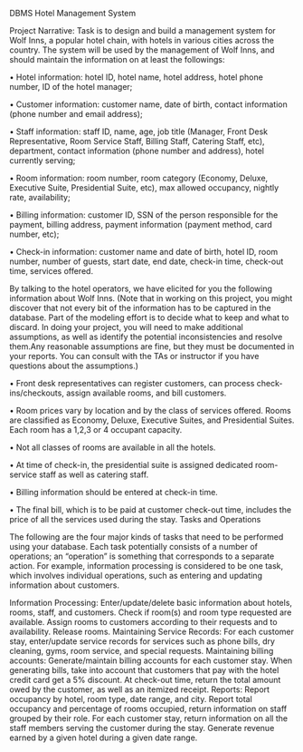 DBMS
Hotel Management System

Project Narrative: Task is to design and build a management system for Wolf Inns, a popular hotel chain, with hotels in various cities across the country. The system will be used by the management of Wolf Inns, and should maintain the information on at least the followings:

• Hotel information: hotel ID, hotel name, hotel address, hotel phone number, ID of the hotel manager;

• Customer information: customer name, date of birth, contact information (phone number and email address);

• Staff information: staff ID, name, age, job title (Manager, Front Desk Representative, Room Service Staff, Billing Staff, Catering Staff, etc), department, contact information (phone number and address), hotel currently serving;

• Room information: room number, room category (Economy, Deluxe, Executive Suite, Presidential Suite, etc), max allowed occupancy, nightly rate, availability;

• Billing information: customer ID, SSN of the person responsible for the payment, billing address, payment information (payment method, card number, etc);

• Check-in information: customer name and date of birth, hotel ID, room number, number of guests, start date, end date, check-in time, check-out time, services offered.

By talking to the hotel operators, we have elicited for you the following information about Wolf Inns. (Note that in working on this project, you might discover that not every bit of the information has to be captured in the database. Part of the modeling effort is to decide what to keep and what to discard. In doing your project, you will need to make additional assumptions, as well as identify the potential inconsistencies and resolve them.Any reasonable assumptions are fine, but they must be documented in your reports. You can consult with the TAs or instructor if you have questions about the assumptions.)

• Front desk representatives can register customers, can process check-ins/checkouts, assign available rooms, and bill customers.

• Room prices vary by location and by the class of services offered. Rooms are classified as Economy, Deluxe, Executive Suites, and Presidential Suites. Each room has a 1,2,3 or 4 occupant capacity.

• Not all classes of rooms are available in all the hotels.

• At time of check-in, the presidential suite is assigned dedicated room-service staff as well as catering staff.

• Billing information should be entered at check-in time.

• The final bill, which is to be paid at customer check-out time, includes the price of all the services used during the stay. Tasks and Operations

The following are the four major kinds of tasks that need to be performed using your database. Each task potentially consists of a number of operations; an “operation” is something that corresponds to a separate action. For example, information processing is considered to be one task, which involves individual operations, such as entering and updating information about customers.

Information Processing: Enter/update/delete basic information about hotels, rooms, staff, and customers. Check if room(s) and room type requested are available. Assign rooms to customers according to their requests and to availability. Release rooms.
Maintaining Service Records: For each customer stay, enter/update service records for services such as phone bills, dry cleaning, gyms, room service, and special requests.
Maintaining billing accounts: Generate/maintain billing accounts for each customer stay. When generating bills, take into account that customers that pay with the hotel credit card get a 5% discount. At check-out time, return the total amount owed by the customer, as well as an itemized receipt.
Reports: Report occupancy by hotel, room type, date range, and city. Report total occupancy and percentage of rooms occupied, return information on staff grouped by their role. For each customer stay, return information on all the staff members serving the customer during the stay. Generate revenue earned by a given hotel during a given date range.
